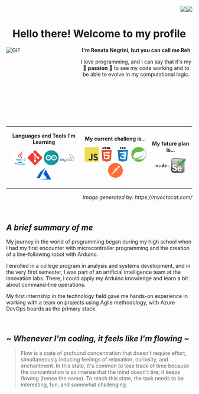 <p align="right"><img src="https://github.com/renatangr/renatangr/blob/main/flowerline.png" width="50%" /><img src="https://github.com/renatangr/renatangr/blob/main/flowerline.png" width="50%" /></p>
<h1 align="center"> Hello there! Welcome to my profile </h1> 

<img align="left" alt="GIF" src="https://github.com/renatangr/renatangr/blob/main/octacatme.gif" width="200" height="200" />
<p align="center" ><b> I'm Renata Negrini, but you can call me Reh </b> </p>
<p align="center" >I love programming, and I can say that it's my 💓 <b>passion</b> 💓 to see my code working and to be able to evolve in my computational logic. </p>

<table align="left">
  <tr>
    <td>
      <p align="center"><b>Languages and Tools I'm Learning</b></p>
      <p align="center"><img src="https://raw.githubusercontent.com/teamedwardforever/Readme-Generator/71f25dd8b98329b168142a6b782a107b75eab178/svg/Skills/Languages/java-original.svg" alt="Java" width="40" height="40"/><img src="https://raw.githubusercontent.com/teamedwardforever/Readme-Generator/71f25dd8b98329b168142a6b782a107b75eab178/svg/Skills/Other/git-scm-icon.svg" alt="Git" width="40" height="40"/> <img src="https://raw.githubusercontent.com/teamedwardforever/Readme-Generator/71f25dd8b98329b168142a6b782a107b75eab178/svg/Skills/Other/arduino-1.svg" alt="Arduino" width="40" height="40"/>  <img src="https://raw.githubusercontent.com/teamedwardforever/Readme-Generator/71f25dd8b98329b168142a6b782a107b75eab178/svg/Skills/Database/mysql-original-wordmark.svg" alt="Mysql" width="40" height="40"/> <img src="https://raw.githubusercontent.com/teamedwardforever/Readme-Generator/71f25dd8b98329b168142a6b782a107b75eab178/svg/Skills/Devops/microsoft_azure-icon.svg" alt="Microsoft Azure" width="40" height="40"/> </p>
    </td>
    <td>
      <p align="center"><b> My current challeng is... </b></p>
      <p align="center"><img src="https://raw.githubusercontent.com/teamedwardforever/Readme-Generator/71f25dd8b98329b168142a6b782a107b75eab178/svg/Skills/Languages/javascript-original.svg" alt="HTML" width="40" height="40"/><img src="https://raw.githubusercontent.com/teamedwardforever/Readme-Generator/71f25dd8b98329b168142a6b782a107b75eab178/svg/Skills/Frontend/html5-original-wordmark.svg" alt="HTML" width="40" height="40"/> <img src="https://raw.githubusercontent.com/teamedwardforever/Readme-Generator/71f25dd8b98329b168142a6b782a107b75eab178/svg/Skills/Frontend/css3-original-wordmark.svg" alt="Css" width="40" height="40"/> <img src="https://raw.githubusercontent.com/teamedwardforever/Readme-Generator/71f25dd8b98329b168142a6b782a107b75eab178/svg/Skills/Backend/springio-icon.svg" alt="Spring" width="40" height="40"/> <img src="https://raw.githubusercontent.com/teamedwardforever/Readme-Generator/71f25dd8b98329b168142a6b782a107b75eab178/svg/Skills/Software/getpostman-icon.svg" alt="Postman" width="40" height="40"/> </p>
    </td>
    <td>
      <p align="center"><b> My future plan is... </b></p>
      <p align="center"><img src="https://raw.githubusercontent.com/teamedwardforever/Readme-Generator/71f25dd8b98329b168142a6b782a107b75eab178/svg/Skills/Backend/nodejs-original-wordmark.svg" alt="NodeJs" width="40" height="40"/> <img src="https://raw.githubusercontent.com/teamedwardforever/Readme-Generator/71f25dd8b98329b168142a6b782a107b75eab178/svg/Skills/Testing/selenium-logo.svg" alt="Selenium" width="40" height="40"/> </p>
    </td>
  </tr>
</table>
<br><br><br><br><br>
<p align="right"><i>Image generated by: https://myoctocat.com/</i></p>
<br>
<h2><i>A brief summary of me</i></h2> 
<p>My journey in the world of programming began during my high school when I had my first encounter with microcontroller programming and the creation of a line-following robot with Arduino.</p>

<p>I enrolled in a college program in analysis and systems development, and in the very first semester, I was part of an artificial intelligence team at the innovation labs. There, I could apply my Arduino knowledge and learn a bit about command-line operations. </p>

<p> My first internship in the technology field gave me hands-on experience in working with a team on projects using Agile methodology, with Azure DevOps boards as the primary stack. </p>

<br>
<h2><i>~ Whenever I'm coding, it feels like I'm flowing ~</i></h2>
<blockquote>
  <p>Flow is a state of profound concentration that doesn't require effort, simultaneously inducing feelings of relaxation, curiosity, and enchantment. In this state, it's common to lose track of time because the concentration is so intense that the mind doesn't tire; it keeps flowing (hence the name). To reach this state, the task needs to be interesting, fun, and somewhat challenging.</p>
</blockquote>

